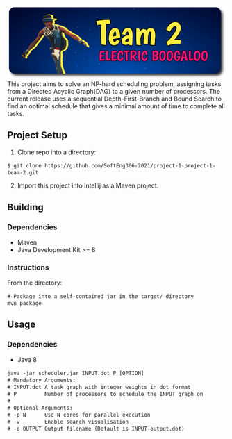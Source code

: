 ![SE306 Team 2 Logo](docs/logo.png)
This project aims to solve an NP-hard scheduling problem, assigning tasks from a Directed Acyclic Graph(DAG) to a given number of processors. The current release uses a sequential Depth-First-Branch and Bound Search to find an optimal schedule that gives a minimal amount of time to complete all tasks.
## Project Setup
1. Clone repo into a directory:
```shell
$ git clone https://github.com/SoftEng306-2021/project-1-project-1-team-2.git 
```
2. Import this project into Intellij as a Maven project.
## Building
### Dependencies
- Maven
- Java Development Kit >= 8
### Instructions
From the directory:
```shell
# Package into a self-contained jar in the target/ directory
mvn package
```
## Usage
### Dependencies
- Java 8
```shell
java -jar scheduler.jar INPUT.dot P [OPTION]
# Mandatory Arguments:
# INPUT.dot A task graph with integer weights in dot format
# P         Number of processors to schedule the INPUT graph on
#
# Optional Arguments:
# -p N      Use N cores for parallel execution
# -v        Enable search visualisation
# -o OUTPUT Output filename (Default is INPUT−output.dot)
```
